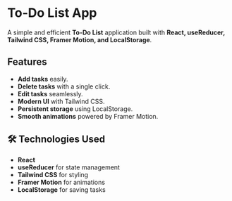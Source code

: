 # To-Do List App

A simple and efficient **To-Do List** application built with **React, useReducer, Tailwind CSS, Framer Motion, and LocalStorage**.

##  Features
-  **Add tasks** easily.
-  **Delete tasks** with a single click.
-  **Edit tasks** seamlessly.
-  **Modern UI** with Tailwind CSS.
-  **Persistent storage** using LocalStorage.
-  **Smooth animations** powered by Framer Motion.

## 🛠 Technologies Used
- **React**
- **useReducer** for state management
- **Tailwind CSS** for styling
- **Framer Motion** for animations
- **LocalStorage** for saving tasks

